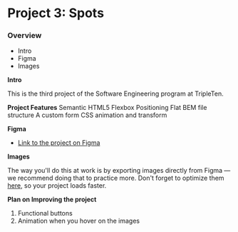 # Project 3: Spots

### Overview

- Intro
- Figma
- Images

**Intro**

This is the third project of the Software Engineering program at TripleTen.

**Project Features**
Semantic HTML5
Flexbox
Positioning
Flat BEM file structure
A custom form
CSS animation and transform

**Figma**

- [Link to the project on Figma](https://www.figma.com/file/BBNm2bC3lj8QQMHlnqRsga/Sprint-3-Project-%E2%80%94-Spots?type=design&node-id=2%3A60&mode=design&t=afgNFybdorZO6cQo-1)

**Images**

The way you'll do this at work is by exporting images directly from Figma — we recommend doing that to practice more. Don't forget to optimize them [here](https://tinypng.com/), so your project loads faster.

**Plan on Improving the project**

1. Functional buttons
2. Animation when you hover on the images
